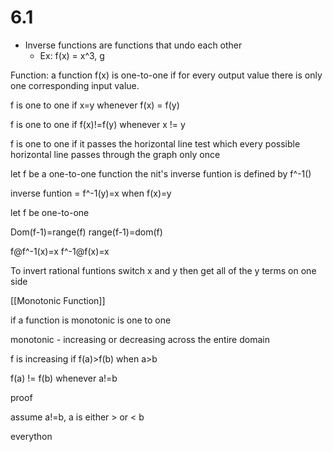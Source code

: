 # 6.1

- Inverse functions are functions that undo each other
  - Ex: f(x) = x^3, g

Function: a function f(x) is one-to-one if for every output value there is only one corresponding input value.

f is one to one if x=y whenever f(x) = f(y)

f is one to one if f(x)!=f(y) whenever x != y

f is one to one if it passes the horizontal line test which every possible horizontal line passes through the graph only once

let f be a one-to-one function the nit's inverse funtion is defined by f^-1()

inverse funtion = f^-1(y)=x when f(x)=y

let f be one-to-one

Dom(f-1)=range(f)
range(f-1)=dom(f)

f@f^-1(x)=x
f^-1@f(x)=x

To invert rational funtions switch x and y then get all of the y terms on one side

[[Monotonic Function]]

if a function is monotonic is one to one

monotonic - increasing or decreasing across the entire domain

f is increasing if f(a)>f(b) when a>b

f(a) != f(b) whenever a!=b

proof

assume a!=b, a is either > or < b

everython
